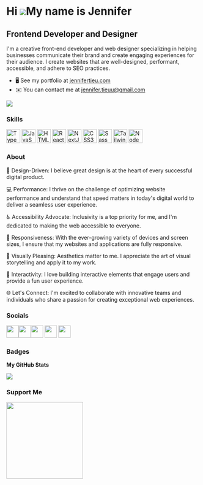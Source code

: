 Hi ![](https://user-images.githubusercontent.com/18350557/176309783-0785949b-9127-417c-8b55-ab5a4333674e.gif)My name is Jennifer
================================================================================================================================

Frontend Developer and Designer
-------------

I'm a creative front-end developer and web designer specializing in helping businesses communicate their brand and create engaging experiences for their audience. I create websites that are well-designed, performant, accessible, and adhere to SEO practices.

* 🖥️  See my portfolio at [jennifertieu.com](http://jennifertieu.com)
* ✉️  You can contact me at [jennifer.tieuu@gmail.com](mailto:jennifer.tieuu@gmail.com)

<a href="https://www.twitter.com/jennifer_tieu" target="_blank" rel="noreferrer"><img
src="https://img.shields.io/twitter/follow/jennifer_tieu?logo=twitter&style=for-the-badge&color=0891b2&labelColor=1c1917"
/></a>


### Skills

<p align="left">
<a href="https://www.typescriptlang.org/" target="_blank" rel="noreferrer"><img src="https://raw.githubusercontent.com/danielcranney/readme-generator/main/public/icons/skills/typescript-colored.svg" width="36" height="36" alt="TypeScript" /></a>
<a href="https://developer.mozilla.org/en-US/docs/Web/JavaScript" target="_blank" rel="noreferrer"><img src="https://raw.githubusercontent.com/danielcranney/readme-generator/main/public/icons/skills/javascript-colored.svg" width="36" height="36" alt="JavaScript" /></a>
<a href="https://developer.mozilla.org/en-US/docs/Glossary/HTML5" target="_blank" rel="noreferrer"><img src="https://raw.githubusercontent.com/danielcranney/readme-generator/main/public/icons/skills/html5-colored.svg" width="36" height="36" alt="HTML5" /></a>
<a href="https://reactjs.org/" target="_blank" rel="noreferrer"><img src="https://raw.githubusercontent.com/danielcranney/readme-generator/main/public/icons/skills/react-colored.svg" width="36" height="36" alt="React" /></a>
<a href="https://nextjs.org/docs" target="_blank" rel="noreferrer"><img src="https://raw.githubusercontent.com/danielcranney/readme-generator/main/public/icons/skills/nextjs-colored.svg" width="36" height="36" alt="NextJs" /></a>
<a href="https://www.w3.org/TR/CSS/#css" target="_blank" rel="noreferrer"><img src="https://raw.githubusercontent.com/danielcranney/readme-generator/main/public/icons/skills/css3-colored.svg" width="36" height="36" alt="CSS3" /></a>
<a href="https://sass-lang.com/" target="_blank" rel="noreferrer"><img src="https://raw.githubusercontent.com/danielcranney/readme-generator/main/public/icons/skills/sass-colored.svg" width="36" height="36" alt="Sass" /></a>
 <a href="https://tailwindcss.com/" target="_blank" rel="noreferrer"><img src="https://raw.githubusercontent.com/danielcranney/readme-generator/main/public/icons/skills/tailwindcss-colored.svg" width="36" height="36" alt="TailwindCSS" /></a>
<a href="https://nodejs.org/en/" target="_blank" rel="noreferrer"><img src="https://raw.githubusercontent.com/danielcranney/readme-generator/main/public/icons/skills/nodejs-colored.svg" width="36" height="36" alt="NodeJS" /></a>
</p>

### About

🎨 Design-Driven: I believe great design is at the heart of every successful digital product.

💻 Performance: I thrive on the challenge of optimizing website performance and understand that speed matters in today's digital world to deliver a seamless user experience.

♿ Accessibility Advocate: Inclusivity is a top priority for me, and I'm dedicated to making the web accessible to everyone.

📱 Responsiveness: With the ever-growing variety of devices and screen sizes, I ensure that my websites and applications are fully responsive.

🎨 Visually Pleasing: Aesthetics matter to me. I appreciate the art of visual storytelling and apply it to my work.

🚀 Interactivity: I love building interactive elements that engage users and provide a fun user experience.

🌐 Let's Connect: I'm excited to collaborate with innovative teams and individuals who share a passion for creating exceptional web experiences.  

### Socials

<p align="left"> <a href="https://www.twitter.com/jennifer_tieu" target="_blank" rel="noreferrer"><img src="https://raw.githubusercontent.com/danielcranney/readme-generator/main/public/icons/socials/twitter.svg" width="32" height="32" /></a><a href="https://www.linkedin.com/in/jennifertieu" target="_blank" rel="noreferrer"><img src="https://raw.githubusercontent.com/danielcranney/readme-generator/main/public/icons/socials/linkedin.svg" width="32" height="32" /></a><a href="https://www.codepen.io/jteacodes" target="_blank" rel="noreferrer"><img src="https://raw.githubusercontent.com/danielcranney/readme-generator/main/public/icons/socials/codepen-dark.svg" width="32" height="32" /></a> <a href="https://www.dev.to/jteacodes" target="_blank" rel="noreferrer"><img src="https://raw.githubusercontent.com/danielcranney/readme-generator/main/public/icons/socials/devdotto.svg" width="32" height="32" /></a> <a href="http://www.medium.com/@jennifer_tieu" target="_blank" rel="noreferrer"><img src="https://raw.githubusercontent.com/danielcranney/readme-generator/main/public/icons/socials/medium.svg" width="32" height="32" /></a> </p>

### Badges

<b>My GitHub Stats</b>

<a href="http://www.github.com/jennifertieu"><img src="https://github-readme-streak-stats.herokuapp.com/?user=jennifertieu&stroke=ffffff&background=1c1917&ring=0891b2&fire=0891b2&currStreakNum=ffffff&currStreakLabel=0891b2&sideNums=ffffff&sideLabels=ffffff&dates=ffffff&hide_border=true" /></a>

### Support Me

<a href="https://www.buymeacoffee.com/jteacodes"><img src="https://cdn.buymeacoffee.com/buttons/v2/default-yellow.png" width="200" /></a>
